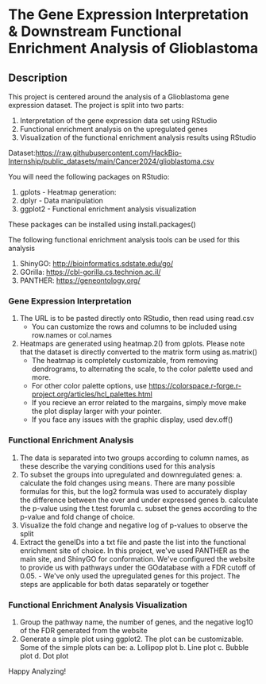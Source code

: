 # **The Gene Expression Interpretation & Downstream Functional Enrichment Analysis of Glioblastoma**

## **Description**
This project is centered around the analysis of a Glioblastoma gene expression dataset. The project is split into two parts:
1. Interpretation of the gene expression data set using RStudio
2. Functional enrichment analysis on the upregulated genes
3. Visualization of the functional enrichment analysis results using RStudio

Dataset:https://raw.githubusercontent.com/HackBio-Internship/public_datasets/main/Cancer2024/glioblastoma.csv


You will need the following packages on RStudio:
1. gplots - Heatmap generation: 
2. dplyr - Data manipulation
3. ggplot2 - Functional enrichment analysis visualization

These packages can be installed using install.packages()

The following functional enrichment analysis tools can be used for this analysis
1. ShinyGO: http://bioinformatics.sdstate.edu/go/
2. GOrilla: https://cbl-gorilla.cs.technion.ac.il/
3. PANTHER: https://geneontology.org/

### **Gene Expression Interpretation**
1. The URL is to be pasted directly onto RStudio, then read using read.csv
     - You can customize the rows and columns to be included using row.names or col.names
2. Heatmaps are generated using heatmap.2() from gplots. Please note that the dataset is directly converted to the matrix form using as.matrix() 
     - The heatmap is completely customizable, from removing dendrograms, to alternating the scale, to the color palette used and more.
     - For other color palette options, use https://colorspace.r-forge.r-project.org/articles/hcl_palettes.html
     - If you recieve an error related to the margains, simply move make the plot display larger with your pointer.
     - If you face any issues with the graphic display, used dev.off()

### **Functional Enrichment Analysis**
1. The data is separated into two groups according to column names, as these describe the varying conditions used for this analysis
2. To subset the groups into upregulated and downregulated genes:
        a. calculate the fold changes using means. There are many possible formulas for this, but the log2 formula was used to accurately display the difference between the over and under expressed genes
        b. calculate the p-value using the t.test forumla
        c. subset the genes according to the p-value and fold change of choice.
3. Visualize the fold change and negative log of p-values to observe the split
4. Extract the geneIDs into a txt file and paste the list into the functional enrichment site of choice. In this project, we've used PANTHER as the main site, and ShinyGO for conformation. We've configured the website to provide us with pathways under the GOdatabase with a FDR cutoff of 0.05.
        - We've only used the upregulated genes for this project. The steps are applicable for both datas separately or together

### **Functional Enrichment Analysis Visualization**
1. Group the pathway name, the number of genes, and the negative log10 of the FDR generated from the website
2. Generate a simple plot using ggplot2. The plot can be customizable. Some of the simple plots can be:
   a. Lollipop plot
   b. Line plot
   c. Bubble plot
   d. Dot plot

Happy Analyzing!
